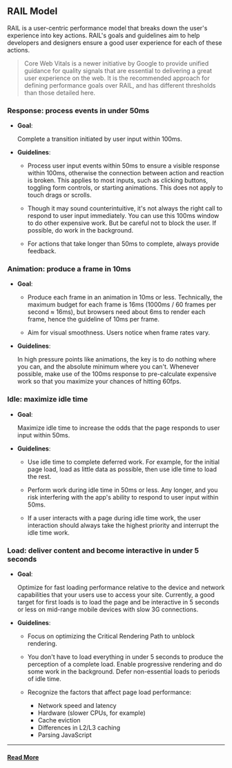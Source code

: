## RAIL Model
RAIL is a user-centric performance model that breaks down the user's experience into key actions. RAIL's goals and guidelines aim to help developers and designers ensure a good user experience for each of these actions.

> Core Web Vitals is a newer initiative by Google to provide unified guidance for quality signals that are essential to delivering a great user experience on the web. It is the recommended approach for defining performance goals over RAIL, and has different thresholds than those detailed here.

### Response: process events in under 50ms
* __Goal__:

    Complete a transition initiated by user input within 100ms.

* __Guidelines__:

    * Process user input events within 50ms to ensure a visible response within 100ms, otherwise the connection between action and reaction is broken. This applies to most inputs, such as clicking buttons, toggling form controls, or starting animations. This does not apply to touch drags or scrolls.

    * Though it may sound counterintuitive, it's not always the right call to respond to user input immediately. You can use this 100ms window to do other expensive work. But be careful not to block the user. If possible, do work in the background.

    * For actions that take longer than 50ms to complete, always provide feedback.

### Animation: produce a frame in 10ms
* __Goal__:

    * Produce each frame in an animation in 10ms or less. Technically, the maximum budget for each frame is 16ms (1000ms / 60 frames per second ≈ 16ms), but browsers need about 6ms to render each frame, hence the guideline of 10ms per frame.

    * Aim for visual smoothness. Users notice when frame rates vary.

* __Guidelines__:

    In high pressure points like animations, the key is to do nothing where you can, and the absolute minimum where you can't. Whenever possible, make use of the 100ms response to pre-calculate expensive work so that you maximize your chances of hitting 60fps.

### Idle: maximize idle time
* __Goal__:

    Maximize idle time to increase the odds that the page responds to user input within 50ms.

* __Guidelines__:

    * Use idle time to complete deferred work. For example, for the initial page load, load as little data as possible, then use idle time to load the rest.

    * Perform work during idle time in 50ms or less. Any longer, and you risk interfering with the app's ability to respond to user input within 50ms.

    * If a user interacts with a page during idle time work, the user interaction should always take the highest priority and interrupt the idle time work.

### Load: deliver content and become interactive in under 5 seconds
* __Goal__:

    Optimize for fast loading performance relative to the device and network capabilities that your users use to access your site. Currently, a good target for first loads is to load the page and be interactive in 5 seconds or less on mid-range mobile devices with slow 3G connections.

* __Guidelines__:

    * Focus on optimizing the Critical Rendering Path to unblock rendering.

    * You don't have to load everything in under 5 seconds to produce the perception of a complete load. Enable progressive rendering and do some work in the background. Defer non-essential loads to periods of idle time.

    * Recognize the factors that affect page load performance:
        * Network speed and latency
        * Hardware (slower CPUs, for example)
        * Cache eviction
        * Differences in L2/L3 caching
        * Parsing JavaScript

---

#### [Read More](https://web.dev/rail)
